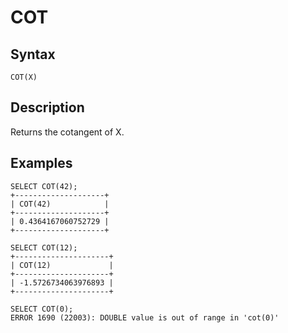 
# COT

## Syntax


```
COT(X)
```

## Description


Returns the cotangent of X.


## Examples


```
SELECT COT(42);
+--------------------+
| COT(42)            |
+--------------------+
| 0.4364167060752729 |
+--------------------+

SELECT COT(12);
+---------------------+
| COT(12)             |
+---------------------+
| -1.5726734063976893 |
+---------------------+

SELECT COT(0);
ERROR 1690 (22003): DOUBLE value is out of range in 'cot(0)'
```
